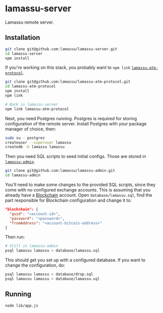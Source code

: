 # lamassu-server

Lamassu remote server.

## Installation

```sh
git clone git@github.com:lamassu/lamassu-server.git
cd lamassu-server
npm install
```

If you're working on this stack, you probably want to `npm link`
[`lamassu-atm-protocol`](https://github.com/lamassu/lamassu-atm-protocol).

```sh
git clone git@github.com:lamassu/lamassu-atm-protocol.git
cd lamassu-atm-protocol
npm install
npm link
```

```sh
# Back in lamassu-server
npm link lamassu-atm-protocol
```

Next, you need Postgres running. Postgres is required for storing configuration
of the remote server. Install Postgres with your package manager of choice, then:

```sh
sudo su - postgres
createuser --superuser lamassu
createdb -U lamassu lamassu
```

Then you need SQL scripts to seed initial configs. Those are stored in
[`lamassu-admin`](https://github.com/lamassu/lamassu-admin).

```sh
git clone git@github.com:lamassu/lamassu-admin.git
cd lamassu-admin
```

You'll need to make some changes to the provided SQL scripts, since they come
with no configured exchange accounts. This is assuming that you already have
a [Blockchain](https://blockchain.info) account.
Open `database/lamassu.sql`, find the part responsible for Blockchain
configuration and change it to:

```json
"blockchain": {
  "guid": "<account-id>",
  "password": "<password>",
  "fromAddress": "<account-bitcoin-address>"
}
```

Then run:

```sh
# Still in lamassu-admin
psql lamassu lamassu < database/lamassu.sql
```

This should get you set up with a configured database. If you want to change
the configuration, do:

```sh
psql lamassu lamassu < database/drop.sql
psql lamassu lamassu < database/lamassu.sql
```

## Running
```sh
node lib/app.js
```
